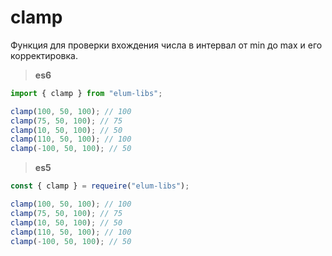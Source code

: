 # clamp

Функция для проверки вхождения числа в интервал от min до max и его корректировка.

> **es6**

```ts
import { clamp } from "elum-libs";

clamp(100, 50, 100); // 100
clamp(75, 50, 100); // 75
clamp(10, 50, 100); // 50
clamp(110, 50, 100); // 100
clamp(-100, 50, 100); // 50
```

> **es5**

```js
const { clamp } = requeire("elum-libs");

clamp(100, 50, 100); // 100
clamp(75, 50, 100); // 75
clamp(10, 50, 100); // 50
clamp(110, 50, 100); // 100
clamp(-100, 50, 100); // 50
```
